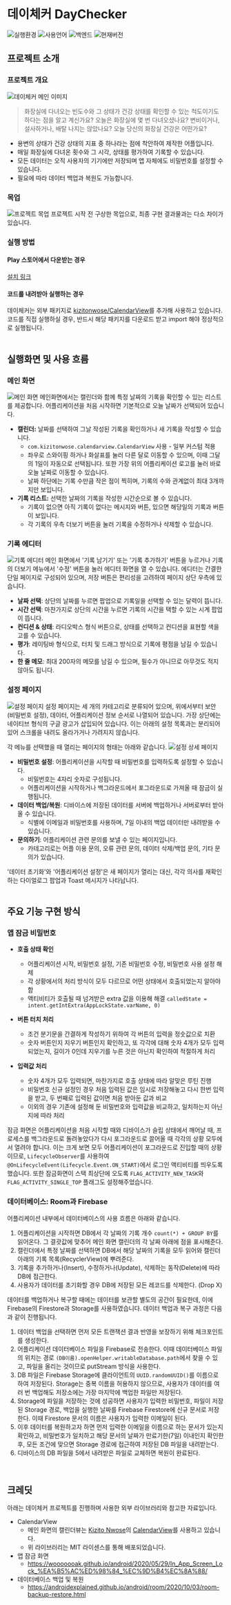 # 데이체커 DayChecker 
<img src="https://img.shields.io/badge/platform-Android-brightgreen" alt="실행환경"/> <img src="https://img.shields.io/badge/language-Kotlin-blueviolet" alt="사용언어"/> <img src="https://img.shields.io/badge/backend-Firebase-yellow" alt="백엔드"/> <img src="https://img.shields.io/badge/version-v1.0.0-lightgrey" alt="현재버전"/>

## 프로젝트 소개

### 프로젝트 개요
<img src="./images/dc_main_image.png" alt="데이체커 메인 이미지"/>

> 화장실에 다녀오는 빈도수와 그 상태가 건강 상태를 확인할 수 있는 척도이기도 하다는 점을 알고 계신가요? 오늘은 화장실에 몇 번 다녀오셨나요? 변비이거나, 설사하거나, 배탈 나지는 않았나요? 오늘 당신의 화장실 건강은 어떤가요?

- 용변의 상태가 건강 상태의 지표 중 하나라는 점에 착안하여 제작한 어플입니다.
- 매일 화장실에 다녀온 횟수와 그 시각, 상태를 평가하여 기록할 수 있습니다. 
- 모든 데이터는 오직 사용자의 기기에만 저장되며 앱 자체에도 비밀번호를 설정할 수 있습니다.
- 필요에 따라 데이터 백업과 복원도 가능합니다.

### 목업
![프로젝트 목업](./images/dc_mockup.png)
프로젝트 시작 전 구상한 목업으로, 최종 구현 결과물과는 다소 차이가 있습니다.

### 실행 방법

#### Play 스토어에서 다운받는 경우
 
[설치 링크](https://play.google.com/store/apps/details?id=com.projectteamo.daychecker)
 
#### 코드를 내려받아 실행하는 경우
 
데이체커는 외부 패키지로 [kizitonwose/CalendarView](https://github.com/kizitonwose/CalendarView)를 추가해 사용하고 있습니다.  
코드를 직접 실행하실 경우, 반드시 해당 패키지를 다운로드 받고 import 해야 정상적으로 실행됩니다.
<br>
<br>

## 실행화면 및 사용 흐름
### 메인 화면
![메인 화면](./images/dc_screen1.png)
메인화면에서는 캘린더와 함께 특정 날짜의 기록을 확인할 수 있는 리스트를 제공합니다. 어플리케이션을 처음 시작하면 기본적으로 오늘 날짜가 선택되어 있습니다.
-   **캘린더:** 날짜를 선택하여 그날 작성된 기록을 확인하거나 새 기록을 작성할 수 있습니다.
    -   `com.kizitonwose.calendarview.CalendarView` 사용 - 일부 커스텀 적용
    -   좌우로 스와이핑 하거나 화살표를 눌러 다른 달로 이동할 수 있으며, 이때 그달의 1일이 자동으로 선택됩니다. 또한 가장 위의 어플리케이션 로고를 눌러 바로 오늘 날짜로 이동할 수 있습니다.
    -   날짜 하단에는 기록 수만큼 작은 점이 찍히며, 기록의 수와 관계없이 최대 3개까지만 보입니다.
-   **기록 리스트:** 선택한 날짜의 기록을 작성한 시간순으로 볼 수 있습니다.
    -   기록이 없으면 아직 기록이 없다는 메시지와 버튼, 있으면 해당일의 기록과 버튼이 보입니다.
    -   각 기록의 우측 더보기 버튼을 눌러 기록을 수정하거나 삭제할 수 있습니다.

### 기록 에디터
![기록 에디터](./images/dc_screen2.png)
메인 화면에서 '기록 남기기' 또는 '기록 추가하기' 버튼을 누르거나 기록의 더보기 메뉴에서 '수정' 버튼을 눌러 에디터 화면을 열 수 있습니다. 에디터는 간결한 단일 페이지로 구성되어 있으며, 저장 버튼은 편리성을 고려하여 페이지 상단 우측에 있습니다.
-   **날짜 선택**: 상단의 날짜를 누르면 팝업으로 기록일을 선택할 수 있는 달력이 뜹니다.
-   **시간 선택**: 마찬가지로 상단의 시간을 누르면 기록의 시간을 택할 수 있는 시계 팝업이 뜹니다.
-   **컨디션 & 상태**: 라디오박스 형식 버튼으로, 상태를 선택하고 컨디션을 표현할 색을 고를 수 있습니다.
-   **평가**: 레이팅바 형식으로, 터치 및 드래그 방식으로 기록에 평점을 남길 수 있습니다.
-   **한 줄 메모**: 최대 200자의 메모를 남길 수 있으며, 필수가 아니므로 아무것도 적지 않아도 됩니다.

### 설정 페이지
![설정 페이지](./images/dc_screen3.png)
설정 페이지는 세 개의 카테고리로 분류되어 있으며, 위에서부터 보안 (비밀번호 설정), 데이터, 어플리케이션 정보 순서로 나열되어 있습니다. 가장 상단에는 네이티브 형식의 구글 광고가 삽입되어 있습니다. 이는 아래의 설정 목록과는 분리되어 있어 스크롤을 내려도 올라가거나 가려지지 않습니다.

각 메뉴를 선택했을 때 열리는 페이지의 형태는 아래와 같습니다.
![설정 상세 페이지](./images/dc_screen4.png)
-   **비밀번호 설정**: 어플리케이션을 시작할 때 비밀번호를 입력하도록 설정할 수 있습니다.
    -   비밀번호는 4자리 숫자로 구성됩니다.
    -   어플리케이션을 시작하거나 백그라운드에서 포그라운드로 가져올 때 잠금이 실행됩니다.
-   **데이터 백업/복원**: 디바이스에 저장된 데이터를 서버에 백업하거나 서버로부터 받아올 수 있습니다.
    -   식별에 이메일과 비밀번호를 사용하며, 7일 이내의 백업 데이터만 내려받을 수 있습니다.
-   **문의하기**: 어플리케이션 관련 문의를 보낼 수 있는 페이지입니다.
    -   카테고리로는 어플 이용 문의, 오류 관련 문의, 데이터 삭제/백업 문의, 기타 문의가 있습니다.

'데이터 초기화'와 '어플리케이션 설정'은 새 페이지가 열리는 대신, 각각 의사를 재확인하는 다이얼로그 팝업과 Toast 메시지가 나타납니다.
<br>
<br>

## 주요 기능 구현 방식

### 앱 잠금 비밀번호
- **호출 상태 확인**
    - 어플리케이션 시작, 비밀번호 설정, 기존 비밀번호 수정, 비밀번호 사용 설정 해제
    - 각 상황에서의 처리 방식이 모두 다르므로 어떤 상태에서 호출되었는지 알아야 함
    - 액티비티가 호출될 때 넘겨받은 extra 값을 이용해 해결
        `calledState = intent.getIntExtra(AppLockState.varName, 0)`

- **버튼 터치 처리**
	- 조건 분기문을 간결하게 작성하기 위하여 각 버튼의 입력을 정숫값으로 치환
  - 숫자 버튼인지 지우기 버튼인지 확인하고, 또 각각에 대해 숫자 4개가 모두 입력되었는지, 길이가 0인데 지우기를 누른 것은 아닌지 확인하여 적절하게 처리

- **입력값 처리**
    - 숫자 4개가 모두 입력되면, 마찬가지로 호출 상태에 따라 알맞은 루틴 진행
    - 비밀번호 신규 설정인 경우 처음 입력된 값은 임시로 저장해놓고 다시 한번 입력을 받고, 두 번째로 입력된 값이면 처음 받아둔 값과 비교
    - 이외의 경우 기존에 설정해 둔 비밀번호와 입력값을 비교하고, 일치하는지 아닌지에 따라 처리

잠금 화면은 어플리케이션을 처음 시작할 때와 디바이스가 슬립 상태에서 깨어날 때, 프로세스를 백그라운드로 돌려놓았다가 다시 포그라운드로 끌어올 때 각각의 상황 모두에서 열려야 합니다. 이는 크게 보면 모두 어플리케이션이 포그라운드로 진입할 때의 상황이므로, `LifecycleObserver`를 사용하여 `@OnLifecycleEvent(Lifecycle.Event.ON_START)`에서 로그인 액티비티를 띄우도록 했습니다. 또한 잠금화면이 스택 최상단에 오도록 `FLAG_ACTIVITY_NEW_TASK`와 `FLAG_ACTIVITY_SINGLE_TOP` 플래그도 설정해주었습니다.  

### 데이터베이스: Room과 Firebase
어플리케이션 내부에서 데이터베이스의 사용 흐름은 아래와 같습니다.

1.  어플리케이션을 시작하면 DB에서 각 날짜의 기록 개수 `count(*) + GROUP BY`를 읽어온다. 그 결괏값에 맞추어 메인 화면 캘린더의 각 날짜 아래에 점을 표시해준다.
2.  캘린더에서 특정 날짜를 선택하면 DB에서 해당 날짜의 기록을 모두 읽어와 캘린더 아래의 기록 목록(RecyclerView)에 뿌려준다.
3.  기록을 추가하거나(Insert), 수정하거나(Update), 삭제하는 동작(Delete)에 따라 DB에 접근한다.
4.  사용자가 데이터를 초기화할 경우 DB에 저장된 모든 레코드를 삭제한다. (Drop X)

데이터를 백업하거나 복구할 때에는 데이터를 보관할 별도의 공간이 필요한데, 이에 Firebase의 Firestore과 Storage를 사용하였습니다. 데이터 백업과 복구 과정은 다음과 같이 진행됩니다.

1. 데이터 백업을 선택하면 먼저 모든 트랜잭션 결과 반영을 보장하기 위해 체크포인트를 생성한다.
2. 어플리케이션 데이터베이스 파일을 Firebase로 전송한다. 이때 데이터베이스 파일의 위치는 경로 `(DB이름).openHelper.writableDatabase.path`에서 찾을 수 있고, 파일을 올리는 것이므로 putStream 방식을 사용한다.
3. DB 파일은 Firebase Storage에 클라이언트의 `UUID.randomUUID()`를 이름으로 하여 저장된다. Storage는 중복 이름을 허용하지 않으므로, 사용자가 데이터를 여러 번 백업해도 저장소에는 가장 마지막에 백업한 파일만 저장된다.
4. Storage에 파일을 저장하는 것에 성공하면 사용자가 입력한 비밀번호, 파일이 저장된 Storage 경로, 백업을 실행한 날짜를 Firebase Firestore에 신규 문서로 저장한다. 이때 Firestore 문서의 이름은 사용자가 입력한 이메일이 된다.
5. 이후 데이터를 복원하고자 하면 먼저 입력한 이메일을 이름으로 하는 문서가 있는지 확인하고, 비밀번호가 일치하고 해당 문서의 날짜가 만료기한(7일) 이내인지 확인한 후, 모든 조건에 맞으면 Storage 경로에 접근하여 저장된 DB 파일을 내려받는다.  
6. 디바이스의 DB 파일을 5에서 내려받은 파일로 교체하면 복원이 완료된다.
<br>

## 크레딧
아래는 데이체커 프로젝트를 진행하며 사용한 외부 라이브러리와 참고한 자료입니다.
- CalendarView
	- 메인 화면의 캘린더뷰는 [Kizito Nwose](https://github.com/kizitonwose)의 [CalendarView](https://github.com/kizitonwose/CalendarView)를 사용하고 있습니다.
	- 위 라이브러리는 MIT 라이센스를 통해 배포되었습니다.
- 앱 잠금 화면
	- https://wooooooak.github.io/android/2020/05/29/In_App_Screen_Lock_%EA%B5%AC%ED%98%84_%EC%9D%B4%EC%8A%88/
- 데이터베이스 백업 및 복원
	- https://androidexplained.github.io/android/room/2020/10/03/room-backup-restore.html
